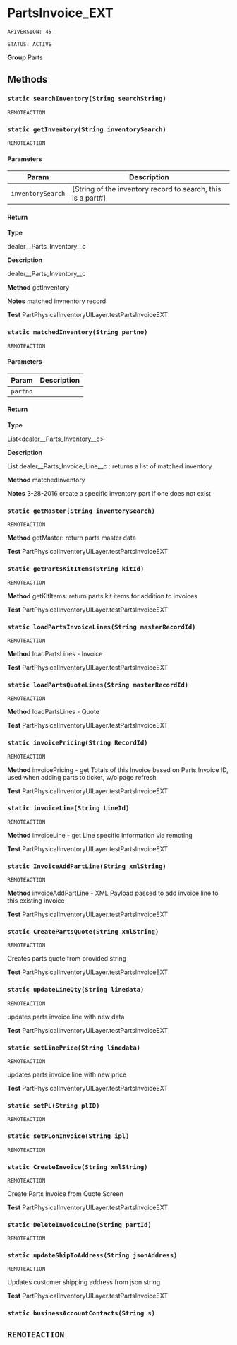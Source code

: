 # PartsInvoice_EXT

`APIVERSION: 45`

`STATUS: ACTIVE`



**Group** Parts

## Methods
### `static searchInventory(String searchString)`

`REMOTEACTION`
### `static getInventory(String inventorySearch)`

`REMOTEACTION`
#### Parameters

|Param|Description|
|---|---|
|`inventorySearch`|[String of the inventory record to search, this is a part#]|

#### Return

**Type**

dealer__Parts_Inventory__c

**Description**

dealer__Parts_Inventory__c


**Method** getInventory


**Notes** matched invnentory record


**Test** PartPhysicalInventoryUILayer.testPartsInvoiceEXT

### `static matchedInventory(String partno)`

`REMOTEACTION`
#### Parameters

|Param|Description|
|---|---|
|`partno`||

#### Return

**Type**

List&lt;dealer__Parts_Inventory__c&gt;

**Description**

List dealer__Parts_Invoice_Line__c : returns a list of matched inventory


**Method** matchedInventory


**Notes** 3-28-2016  create a specific inventory part if one does not exist

### `static getMaster(String inventorySearch)`

`REMOTEACTION`

**Method** getMaster: return parts master data


**Test** PartPhysicalInventoryUILayer.testPartsInvoiceEXT

### `static getPartsKitItems(String kitId)`

`REMOTEACTION`

**Method** getKitItems: return parts kit items for addition to invoices


**Test** PartPhysicalInventoryUILayer.testPartsInvoiceEXT

### `static loadPartsInvoiceLines(String masterRecordId)`

`REMOTEACTION`

**Method** loadPartsLines - Invoice


**Test** PartPhysicalInventoryUILayer.testPartsInvoiceEXT

### `static loadPartsQuoteLines(String masterRecordId)`

`REMOTEACTION`

**Method** loadPartsLines - Quote


**Test** PartPhysicalInventoryUILayer.testPartsInvoiceEXT

### `static invoicePricing(String RecordId)`

`REMOTEACTION`

**Method** invoicePricing - get Totals of this Invoice based on Parts Invoice ID, used when adding parts to ticket, w/o page refresh


**Test** PartPhysicalInventoryUILayer.testPartsInvoiceEXT

### `static invoiceLine(String LineId)`

`REMOTEACTION`

**Method** invoiceLine - get Line specific information via remoting


**Test** PartPhysicalInventoryUILayer.testPartsInvoiceEXT

### `static InvoiceAddPartLine(String xmlString)`

`REMOTEACTION`

**Method** invoiceAddPartLine - XML Payload passed to add invoice line to this existing invoice


**Test** PartPhysicalInventoryUILayer.testPartsInvoiceEXT

### `static CreatePartsQuote(String xmlString)`

`REMOTEACTION`

Creates parts quote from provided string


**Test** PartPhysicalInventoryUILayer.testPartsInvoiceEXT

### `static updateLineQty(String linedata)`

`REMOTEACTION`

updates parts invoice line with new data


**Test** PartPhysicalInventoryUILayer.testPartsInvoiceEXT

### `static setLinePrice(String linedata)`

`REMOTEACTION`

updates parts invoice line with new price


**Test** PartPhysicalInventoryUILayer.testPartsInvoiceEXT

### `static setPL(String plID)`

`REMOTEACTION`
### `static setPLonInvoice(String ipl)`

`REMOTEACTION`
### `static CreateInvoice(String xmlString)`

`REMOTEACTION`

Create Parts Invoice from Quote Screen


**Test** PartPhysicalInventoryUILayer.testPartsInvoiceEXT

### `static DeleteInvoiceLine(String partId)`

`REMOTEACTION`
### `static updateShipToAddress(String jsonAddress)`

`REMOTEACTION`

Updates customer shipping address from json string


**Test** PartPhysicalInventoryUILayer.testPartsInvoiceEXT

### `static businessAccountContacts(String s)`

`REMOTEACTION`
---

